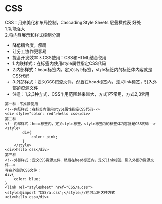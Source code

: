 # CSS
CSS：用来美化和布局控制，Cascading Style Sheets 层叠样式表
好处  
1.功能强大  
2.将内容展示和样式控制分离
  * 降低耦合度，解耦
  * 让分工协作更容易
  * 提高开发效率
3.CSS使用：CSS和HTML结合使用
  * 1.内联样式：在标签内使用style属性指定CSS代码
  * 2.内部样式：head标签内，定义style标签，style标签内的标签体内容就是CSS代码
  * 3.外部样式：定义CSS资源文件，然后在head标签内，定义link标签，引入外部的资源文件
  * 注意：1,2,3种方式，CSS作用范围越来越大，方式1不常用，方式2,3常用
```
第一种：不推荐使用
<!--内联样式：在标签内使用style属性指定CSS代码-->
<div style="color: red">hello css</div>
第二种
<!--内部样式：head标签内，定义style标签，style标签内的标签体内容就是CSS代码-->
<style>
        div{
            color: pink;
        }
    </style>
<div>hello css</div>
第三种
<!--外部样式：定义CSS资源文件，然后在head标签内，定义link标签，引入外部的资源文件-->
写在外部的CSS文件：
div{
    color: blue;
}
<link rel="stylesheet" href="CSS/a.css"> 
<style>@import "CSS/a.css";</style>//也可以用这种方式
<div>hello css</div>
```
